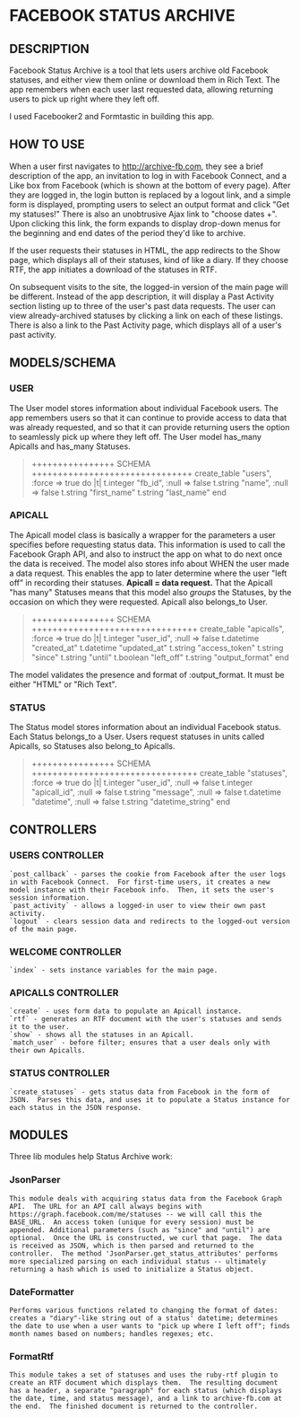 FACEBOOK STATUS ARCHIVE
=======================

DESCRIPTION
-----------

Facebook Status Archive is a tool that lets users archive old Facebook statuses, and either view them online or download them in Rich Text.  The app remembers when each user last requested data, allowing returning users to pick up right where they left off.

I used Facebooker2 and Formtastic in building this app.

HOW TO USE
----------

When a user first navigates to http://archive-fb.com, they see a brief description of the app, an invitation to log in with Facebook Connect, and a Like box from Facebook (which is shown at the bottom of every page).  After they are logged in, the login button is replaced by a logout link, and a simple form is displayed, prompting users to select an output format and click "Get my statuses!"  There is also an unobtrusive Ajax link to "choose dates +".  Upon clicking this link, the form expands to display drop-down menus for the beginning and end dates of the period they'd like to archive.

If the user requests their statuses in HTML, the app redirects to the Show page, which displays all of their statuses, kind of like a diary.  If they choose RTF, the app initiates a download of the statuses in RTF.

On subsequent visits to the site, the logged-in version of the main page will be different.  Instead of the app description, it will display a Past Activity section listing up to three of the user's past data requests.  The user can view already-archived statuses by clicking a link on each of these listings.  There is also a link to the Past Activity page, which displays all of a user's past activity. 

MODELS/SCHEMA
-------------

### USER
The User model stores information about individual Facebook users.  The app remembers users so that it can continue to provide access to data that was already requested, and so that it can provide returning users the option to seamlessly pick up where they left off.  The User model has_many Apicalls and has_many Statuses.
	
> ++++++++++++++++ SCHEMA +++++++++++++++++++++++++++++++
> create_table "users", :force => true do |t|
>    t.integer "fb_id",      :null => false
>    t.string  "name",       :null => false
>    t.string  "first_name"
>    t.string  "last_name"
> end

### APICALL
The Apicall model class is basically a wrapper for the parameters a user specifies before requesting status data.  This information is used to call the Facebook Graph API, and also to instruct the app on what to do next once the data is received. The model also stores info about WHEN the user made a data request.  This enables the app to later determine where the user "left off" in recording their statuses.  **Apicall = data request.**  That the Apicall "has many" Statuses means that this model also _groups_ the Statuses, by the occasion on which they were requested.  Apicall also belongs_to User.  

> ++++++++++++++++ SCHEMA ++++++++++++++++++++++++++++++++
>  create_table "apicalls", :force => true do |t|
>    t.integer  "user_id",       :null => false
>    t.datetime "created_at"
>    t.datetime "updated_at"
>    t.string   "access_token"
>    t.string   "since"
>    t.string   "until"
>    t.boolean  "left_off"
>    t.string   "output_format"
>  end

The model validates the presence and format of :output_format.  It must be either "HTML" or "Rich Text".

### STATUS
The Status model stores information about an individual Facebook status.  Each Status belongs_to a User.  Users request statuses in units called Apicalls, so Statuses also belong_to Apicalls.

> ++++++++++++++++ SCHEMA ++++++++++++++++++++++++++++++++
>  create_table "statuses", :force => true do |t|
>    t.integer  "user_id",         :null => false
>    t.integer  "apicall_id",      :null => false
>    t.string   "message",         :null => false
>    t.datetime "datetime",        :null => false
>    t.string   "datetime_string"
>  end

CONTROLLERS
------------

### USERS CONTROLLER
	`post_callback` - parses the cookie from Facebook after the user logs in with Facebook Connect.  For first-time users, it creates a new model instance with their Facebook info.  Then, it sets the user's session information.
	`past_activity` - allows a logged-in user to view their own past activity.
	`logout` - clears session data and redirects to the logged-out version of the main page.
### WELCOME CONTROLLER
	`index` - sets instance variables for the main page.
### APICALLS CONTROLLER
	`create` - uses form data to populate an Apicall instance.
	`rtf` - generates an RTF document with the user's statuses and sends it to the user.
	`show` - shows all the statuses in an Apicall.
	`match_user` - before filter; ensures that a user deals only with their own Apicalls.
### STATUS CONTROLLER
	`create_statuses` - gets status data from Facebook in the form of JSON.  Parses this data, and uses it to populate a Status instance for each status in the JSON response.


MODULES
--------

Three lib modules help Status Archive work:
### JsonParser
	This module deals with acquiring status data from the Facebook Graph API.  The URL for an API call always begins with https://graph.facebook.com/me/statuses -- we will call this the BASE_URL.  An access token (unique for every session) must be appended. Additional parameters (such as "since" and "until") are optional.  Once the URL is constructed, we curl that page.  The data is received as JSON, which is then parsed and returned to the controller.  The method 'JsonParser.get_status_attributes' performs more specialized parsing on each individual status -- ultimately returning a hash which is used to initialize a Status object.
### DateFormatter
	Performs various functions related to changing the format of dates: creates a "diary"-like string out of a status' datetime; determines the date to use when a user wants to "pick up where I left off"; finds month names based on numbers; handles regexes; etc.
### FormatRtf
	This module takes a set of statuses and uses the ruby-rtf plugin to create an RTF document which displays them.  The resulting document has a header, a separate "paragraph" for each status (which displays the date, time, and status message), and a link to archive-fb.com at the end.  The finished document is returned to the controller.
